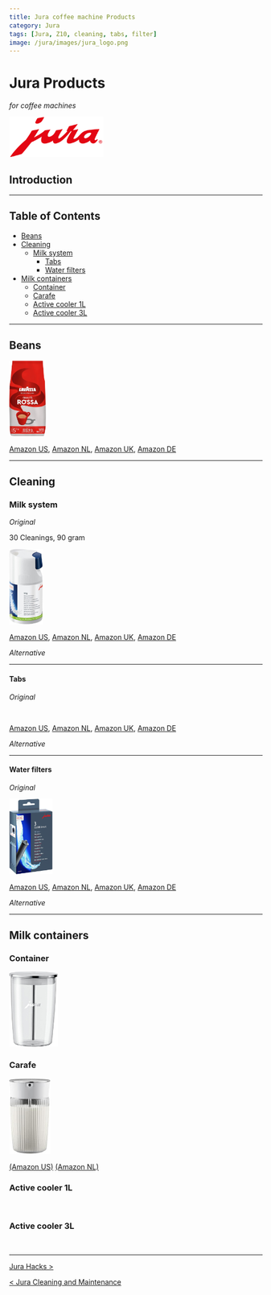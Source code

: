 ```yaml
---
title: Jura coffee machine Products
category: Jura
tags: [Jura, Z10, cleaning, tabs, filter]
image: /jura/images/jura_logo.png
---
```


# Jura Products
*for coffee machines*

<a href="/jura/">
<img style="height:80px;" src="images/jura_logo.png" alt="Jura logo">
</a>


## Introduction


---

## Table of Contents
<!-- TOC -->
  * [Beans](#beans)
  * [Cleaning](#cleaning)
    * [Milk system](#milk-system)
      * [Tabs](#tabs)
      * [Water filters](#water-filters)
  * [Milk containers](#milk-containers)
    * [Container](#container)
    * [Carafe](#carafe)
    * [Active cooler 1L](#active-cooler-1l)
    * [Active cooler 3L](#active-cooler-3l)
<!-- TOC -->

---
## Beans

<img src="images_products/lavazza_rossa_beans.jpg" height="150px" alt=""/>

[Amazon US](),
[Amazon NL](https://amzn.to/46nuIMk),
[Amazon UK](),
[Amazon DE]()

---
## Cleaning

### Milk system



*Original*

30 Cleanings, 90 gram

<img src="images_products/jura_milk_system_cleaning_tabs.jpg" height="150px" alt=""/>

[Amazon US](https://amzn.to/4lbqr34), 
[Amazon NL](), 
[Amazon UK](), 
[Amazon DE]()

*Alternative*

---
#### Tabs

*Original*

<img src="" height="150px" alt=""/>

[Amazon US](),
[Amazon NL](),
[Amazon UK](),
[Amazon DE]()

*Alternative*

---
#### Water filters

*Original*

<img src="images_products/jura_water_filter_3pack.jpg" height="150px" alt="Jura water filter 3 pack"/>

[Amazon US](),
[Amazon NL](),
[Amazon UK](),
[Amazon DE]()

*Alternative*

---
## Milk containers

### Container

<img src="/jura/images_products/jura_milk_can.jpg" height="150px" alt="" />

### Carafe

<img src="/jura/images_products/new_jura_milk_carafe.jpg" height="150px" alt="" />

<a href="https://amzn.to/46WKoX3#ad" target="_blank">(Amazon US)</a>
<a href="https://amzn.to/4lHspJ1#ad" target="_blank">(Amazon NL)</a>


### Active cooler 1L

<img src="/jura/images_products/" height="150px" alt="" />

### Active cooler 3L
<img src="/jura/images_products/" height="150px" alt="" />

---

<a href="/jura/jura_hacks">Jura Hacks ></a>

<a href="/jura/jura_z10_cleaning_maintenance">< Jura Cleaning and Maintenance</a>